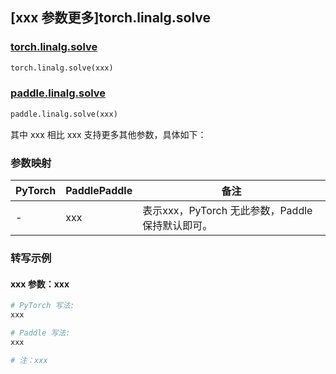 ## [xxx 参数更多]torch.linalg.solve

### [torch.linalg.solve](https://pytorch.org/docs/1.13/generated/torch.linalg.solve.html#torch.linalg.solve)

```python
torch.linalg.solve(xxx)
```

### [paddle.linalg.solve](https://www.paddlepaddle.org.cn/documentation/docs/zh/api/paddle/linalg/solve_cn.html)

```python
paddle.linalg.solve(xxx)
```

其中 xxx 相比 xxx 支持更多其他参数，具体如下：

### 参数映射

| PyTorch | PaddlePaddle | 备注 |
| ------- | ------------ | ---- |
|    -    |    xxx    | 表示xxx，PyTorch 无此参数，Paddle 保持默认即可。 |

### 转写示例

#### xxx 参数：xxx
``` python
# PyTorch 写法:
xxx

# Paddle 写法:
xxx

# 注：xxx
```
